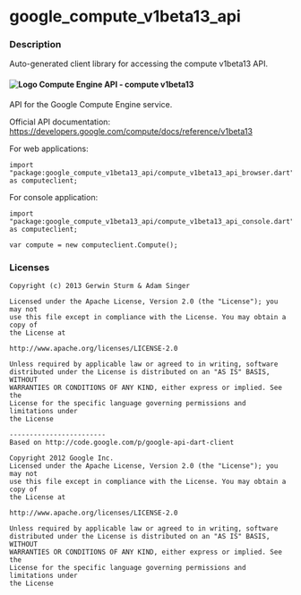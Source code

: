 # google_compute_v1beta13_api

### Description

Auto-generated client library for accessing the compute v1beta13 API.

#### ![Logo](http://www.google.com/images/icons/product/compute_engine-16.png) Compute Engine API - compute v1beta13

API for the Google Compute Engine service.

Official API documentation: https://developers.google.com/compute/docs/reference/v1beta13

For web applications:
```
import "package:google_compute_v1beta13_api/compute_v1beta13_api_browser.dart" as computeclient;
```

For console application:
```
import "package:google_compute_v1beta13_api/compute_v1beta13_api_console.dart" as computeclient;
```

```
var compute = new computeclient.Compute();
```

### Licenses

```
Copyright (c) 2013 Gerwin Sturm & Adam Singer

Licensed under the Apache License, Version 2.0 (the "License"); you may not
use this file except in compliance with the License. You may obtain a copy of
the License at

http://www.apache.org/licenses/LICENSE-2.0

Unless required by applicable law or agreed to in writing, software
distributed under the License is distributed on an "AS IS" BASIS, WITHOUT
WARRANTIES OR CONDITIONS OF ANY KIND, either express or implied. See the
License for the specific language governing permissions and limitations under
the License

------------------------
Based on http://code.google.com/p/google-api-dart-client

Copyright 2012 Google Inc.
Licensed under the Apache License, Version 2.0 (the "License"); you may not
use this file except in compliance with the License. You may obtain a copy of
the License at

http://www.apache.org/licenses/LICENSE-2.0

Unless required by applicable law or agreed to in writing, software
distributed under the License is distributed on an "AS IS" BASIS, WITHOUT
WARRANTIES OR CONDITIONS OF ANY KIND, either express or implied. See the
License for the specific language governing permissions and limitations under
the License

```
